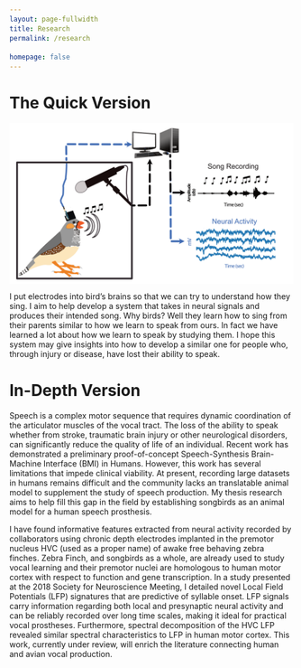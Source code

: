```yaml
---
layout: page-fullwidth
title: Research
permalink: /research

homepage: false
---
```


# The Quick Version

<div class="row">
  <div class="small-10 small-centered columns">
  <img src="images/Experimental_Setup_Simplified.png">
  </div>
</div>

I put electrodes into bird’s brains so that we can try to understand how they sing. I aim to help develop a system that takes in neural signals and produces their intended song. Why birds? Well they learn how to sing from their parents similar to how we learn to speak from ours. In fact we have learned a lot about how we learn to speak by studying them. I hope this system may give insights into how to develop a similar one for people who, through injury or disease, have lost their ability to speak.

# In-Depth Version

Speech is a complex motor sequence that requires dynamic coordination of the articulator muscles of the vocal tract. The loss of the ability to speak whether from stroke, traumatic brain injury or other neurological disorders, can significantly reduce the quality of life of an individual. Recent work has demonstrated a preliminary proof-of-concept Speech-Synthesis Brain-Machine Interface (BMI) in Humans. However, this work has several limitations that impede clinical viability. At present, recording large datasets in humans remains difficult and the community lacks an translatable animal model to supplement the study of speech production. My thesis research aims to help fill this gap in the field by establishing songbirds as an animal model for a human speech prosthesis.


I have found informative features extracted from neural activity recorded by collaborators using chronic depth electrodes implanted in the premotor nucleus HVC (used as a proper name) of awake free behaving zebra finches. Zebra Finch, and songbirds as a whole, are already used to study vocal learning and their premotor nuclei are homologous to human motor cortex with respect to function and gene transcription. In a study presented at the 2018 Society for Neuroscience Meeting, I detailed novel Local Field Potentials (LFP) signatures that are predictive of syllable onset. LFP signals carry information regarding both local and presynaptic neural activity and can be reliably recorded over long time scales, making it ideal for practical vocal prostheses. Furthermore, spectral decomposition of the HVC LFP revealed similar spectral characteristics to LFP in human motor cortex. This work, currently under review, will enrich the literature connecting human and avian vocal production.



<!-- <div class="row">
  <div class="large-6 columns">
      <img src="http://placehold.it/470x264/6b6351/e1dcd7&amp;text=Width+470+Pixel">
  </div>
  <div class="large-6 columns">
      <img src="http://placehold.it/470x264/e05a10/e1e75e&amp;text=Width+470+Pixel">
  </div>
</div> -->
